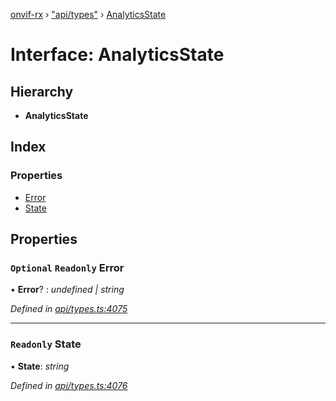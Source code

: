 [onvif-rx](../README.md) › ["api/types"](../modules/_api_types_.md) › [AnalyticsState](_api_types_.analyticsstate.md)

# Interface: AnalyticsState

## Hierarchy

* **AnalyticsState**

## Index

### Properties

* [Error](_api_types_.analyticsstate.md#optional-readonly-error)
* [State](_api_types_.analyticsstate.md#readonly-state)

## Properties

### `Optional` `Readonly` Error

• **Error**? : *undefined | string*

*Defined in [api/types.ts:4075](https://github.com/patrickmichalina/onvif-rx/blob/3e9b152/src/api/types.ts#L4075)*

___

### `Readonly` State

• **State**: *string*

*Defined in [api/types.ts:4076](https://github.com/patrickmichalina/onvif-rx/blob/3e9b152/src/api/types.ts#L4076)*
